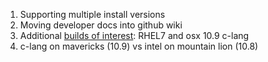 1. Supporting multiple install versions
2. Moving developer docs into github wiki
3. Additional [builds of interest](http://builds.mantidproject.org/view/Develop%20Builds/): RHEL7 and osx 10.9 c-lang
4. c-lang on mavericks (10.9) vs intel on mountain lion (10.8)

